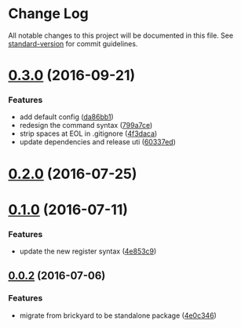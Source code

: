 # Change Log

All notable changes to this project will be documented in this file. See [standard-version](https://github.com/conventional-changelog/standard-version) for commit guidelines.

<a name="0.3.0"></a>
# [0.3.0](https://github.com/draykcirb/brickyard-command-run/compare/v0.2.0...v0.3.0) (2016-09-21)


### Features

* add default config ([da86bb1](https://github.com/draykcirb/brickyard-command-run/commit/da86bb1))
* redesign the command syntax ([799a7ce](https://github.com/draykcirb/brickyard-command-run/commit/799a7ce))
* strip spaces at EOL in .gitignore ([4f3daca](https://github.com/draykcirb/brickyard-command-run/commit/4f3daca))
* update dependencies and release uti ([60337ed](https://github.com/draykcirb/brickyard-command-run/commit/60337ed))



<a name="0.2.0"></a>
# [0.2.0](https://github.com/draykcirb/brickyard-command-run/compare/v0.1.0...v0.2.0) (2016-07-25)



<a name="0.1.0"></a>
# [0.1.0](https://github.com/draykcirb/brickyard-command-run/compare/v0.0.2...v0.1.0) (2016-07-11)


### Features

* update the new register syntax ([4e853c9](https://github.com/draykcirb/brickyard-command-run/commit/4e853c9))



<a name="0.0.2"></a>
## [0.0.2](https://github.com/draykcirb/brickyard-command-run/compare/4e0c346...v0.0.2) (2016-07-06)


### Features

* migrate from brickyard to be standalone package ([4e0c346](https://github.com/draykcirb/brickyard-command-run/commit/4e0c346))

